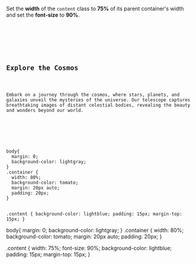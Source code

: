 Set the **width** of the `content` class to **75%** of its
parent container's width and set the **font-size** to **90%**.

<codeblock language="css" type="exercise" testMode="fixedInput">
<code>
<panel language="html">
<div class="container">
  <div class="content">
    <h2>Explore the Cosmos</h2>
    <p>Embark on a journey through the cosmos, where stars, planets, and galaxies unveil the mysteries of the universe. Our telescope captures breathtaking images of distant celestial bodies, revealing the beauty and wonders beyond our world.</p>
  </div>
</div>
</panel>
<panel language="css">
body{
  margin: 0;
  background-color: lightgray;
}
.container {
  width: 80%;
  background-color: tomato;
  margin: 20px auto;
  padding: 20px;
}

.content {
  background-color: lightblue;
  padding: 15px;
  margin-top: 15px;
}
</panel>
</code>

<solution>
body{
  margin: 0;
  background-color: lightgray;
}
.container {
  width: 80%;
  background-color: tomato;
  margin: 20px auto;
  padding: 20px;
}

.content {
  width: 75%;
  font-size: 90%;
  background-color: lightblue;
  padding: 15px;
  margin-top: 15px;
}
</solution>
</codeblock>
